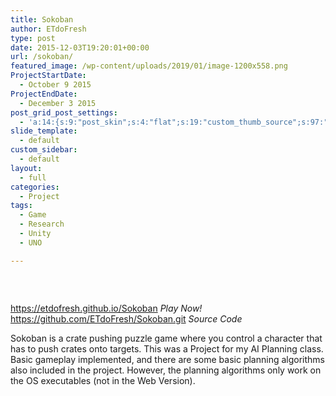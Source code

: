 ```yaml
---
title: Sokoban
author: ETdoFresh
type: post
date: 2015-12-03T19:20:01+00:00
url: /sokoban/
featured_image: /wp-content/uploads/2019/01/image-1200x558.png
ProjectStartDate:
  - October 9 2015
ProjectEndDate:
  - December 3 2015
post_grid_post_settings:
  - 'a:14:{s:9:"post_skin";s:4:"flat";s:19:"custom_thumb_source";s:97:"https://www.etdofresh.com/wp-content/plugins/post-grid/assets/frontend/css/images/placeholder.png";s:16:"thumb_custom_url";s:0:"";s:17:"font_awesome_icon";s:0:"";s:23:"font_awesome_icon_color";s:0:"";s:22:"font_awesome_icon_size";s:0:"";s:17:"custom_youtube_id";s:0:"";s:15:"custom_vimeo_id";s:0:"";s:21:"custom_dailymotion_id";s:0:"";s:14:"custom_mp3_url";s:0:"";s:20:"custom_soundcloud_id";s:0:"";s:16:"custom_video_MP4";s:0:"";s:16:"custom_video_OGV";s:0:"";s:17:"custom_video_WEBM";s:0:"";}'
slide_template:
  - default
custom_sidebar:
  - default
layout:
  - full
categories:
  - Project
tags:
  - Game
  - Research
  - Unity
  - UNO

---
```

<div class="wp-block-columns has-2-columns">
  <div class="wp-block-column">
    <figure class="wp-block-image"><img class="wp-image-1271" src="https://www.etdofresh.com/wp-content/uploads/2019/01/image-1024x476.png" alt="" srcset="http://localhost/wp-content/uploads/2019/01/image-1024x476.png 1024w, http://localhost/wp-content/uploads/2019/01/image-1080x502.png 1080w, http://localhost/wp-content/uploads/2019/01/image-300x140.png 300w, http://localhost/wp-content/uploads/2019/01/image-768x357.png 768w, http://localhost/wp-content/uploads/2019/01/image-1200x558.png 1200w, http://localhost/wp-content/uploads/2019/01/image.png 1900w" sizes="(max-width: 1024px) 100vw, 1024px" /></figure>
  </div>
  
  <div class="wp-block-column">
     
  </div>
</div>

<p class="SoftwareLink">
  <a href="https://etdofresh.github.io/Sokoban" target="_blank" rel="noreferrer noopener" aria-label="https://etdofresh.github.io/Sokoban (opens in a new tab)">https://etdofresh.github.io/Sokoban</a> <em>Play Now!</em><br /><a href="https://github.com/ETdoFresh/Sokoban.git" target="_blank" rel="noreferrer noopener" aria-label="https://github.com/ETdoFresh/Sokoban.git (opens in a new tab)">https://github.com/ETdoFresh/Sokoban.git</a> <em>Source Code</em>
</p>

<p class="SoftwareDescription">
  Sokoban is a crate pushing puzzle game where you control a character that has to push crates onto targets. This was a Project for my AI Planning class. Basic gameplay implemented, and there are some basic planning algorithms also included in the project. However, the planning algorithms only work on the OS executables (not in the Web Version).
</p>